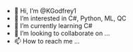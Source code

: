 - 👋 Hi, I’m @KGodfrey1
- 👀 I’m interested in C#, Python, ML, QC
- 🌱 I’m currently learning C#
- 💞️ I’m looking to collaborate on ...
- 📫 How to reach me ...

<!---
MuteSirens/MuteSirens is a ✨ special ✨ repository because its `README.md` (this file) appears on your GitHub profile.
You can click the Preview link to take a look at your changes.
--->
